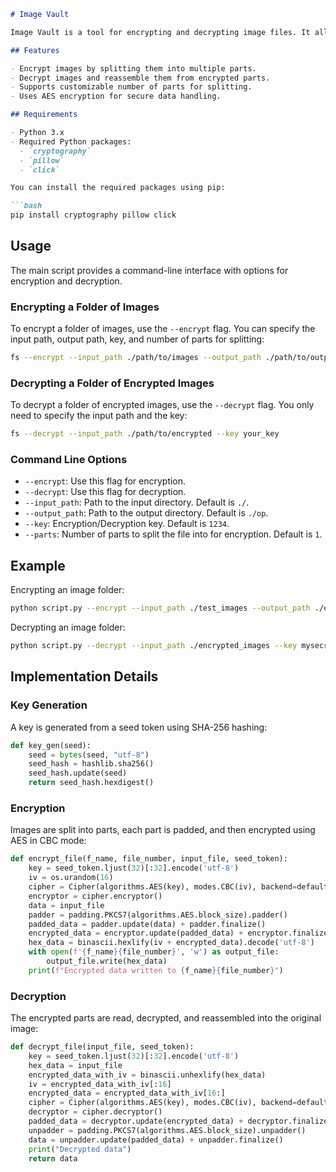 ```markdown
# Image Vault

Image Vault is a tool for encrypting and decrypting image files. It allows you to securely split images into multiple encrypted parts and then reassemble them. The project leverages AES encryption to ensure the security of your image files.

## Features

- Encrypt images by splitting them into multiple parts.
- Decrypt images and reassemble them from encrypted parts.
- Supports customizable number of parts for splitting.
- Uses AES encryption for secure data handling.

## Requirements

- Python 3.x
- Required Python packages:
  - `cryptography`
  - `pillow`
  - `click`

You can install the required packages using pip:

```bash
pip install cryptography pillow click
```

## Usage

The main script provides a command-line interface with options for encryption and decryption.

### Encrypting a Folder of Images

To encrypt a folder of images, use the `--encrypt` flag. You can specify the input path, output path, key, and number of parts for splitting:

```bash
fs --encrypt --input_path ./path/to/images --output_path ./path/to/output --key your_key --parts 4
```

### Decrypting a Folder of Encrypted Images

To decrypt a folder of encrypted images, use the `--decrypt` flag. You only need to specify the input path and the key:

```bash
fs --decrypt --input_path ./path/to/encrypted --key your_key
```

### Command Line Options

- `--encrypt`: Use this flag for encryption.
- `--decrypt`: Use this flag for decryption.
- `--input_path`: Path to the input directory. Default is `./`.
- `--output_path`: Path to the output directory. Default is `./op`.
- `--key`: Encryption/Decryption key. Default is `1234`.
- `--parts`: Number of parts to split the file into for encryption. Default is `1`.

## Example

Encrypting an image folder:

```bash
python script.py --encrypt --input_path ./test_images --output_path ./encrypted_images --key mysecretkey --parts 4
```

Decrypting an image folder:

```bash
python script.py --decrypt --input_path ./encrypted_images --key mysecretkey
```

## Implementation Details

### Key Generation

A key is generated from a seed token using SHA-256 hashing:

```python
def key_gen(seed):
    seed = bytes(seed, "utf-8")
    seed_hash = hashlib.sha256()
    seed_hash.update(seed)
    return seed_hash.hexdigest()
```

### Encryption

Images are split into parts, each part is padded, and then encrypted using AES in CBC mode:

```python
def encrypt_file(f_name, file_number, input_file, seed_token):
    key = seed_token.ljust(32)[:32].encode('utf-8')
    iv = os.urandom(16)
    cipher = Cipher(algorithms.AES(key), modes.CBC(iv), backend=default_backend())
    encryptor = cipher.encryptor()
    data = input_file
    padder = padding.PKCS7(algorithms.AES.block_size).padder()
    padded_data = padder.update(data) + padder.finalize()
    encrypted_data = encryptor.update(padded_data) + encryptor.finalize()
    hex_data = binascii.hexlify(iv + encrypted_data).decode('utf-8')
    with open(f'{f_name}{file_number}', 'w') as output_file:
        output_file.write(hex_data)
    print(f"Encrypted data written to {f_name}{file_number}")
```

### Decryption

The encrypted parts are read, decrypted, and reassembled into the original image:

```python
def decrypt_file(input_file, seed_token):
    key = seed_token.ljust(32)[:32].encode('utf-8')
    hex_data = input_file
    encrypted_data_with_iv = binascii.unhexlify(hex_data)
    iv = encrypted_data_with_iv[:16]
    encrypted_data = encrypted_data_with_iv[16:]
    cipher = Cipher(algorithms.AES(key), modes.CBC(iv), backend=default_backend())
    decryptor = cipher.decryptor()
    padded_data = decryptor.update(encrypted_data) + decryptor.finalize()
    unpadder = padding.PKCS7(algorithms.AES.block_size).unpadder()
    data = unpadder.update(padded_data) + unpadder.finalize()
    print("Decrypted data")
    return data
```

